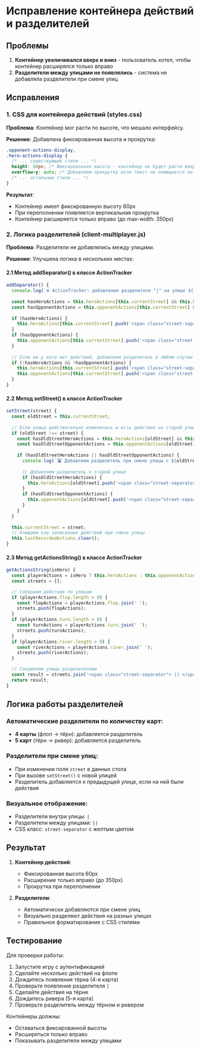 # Исправление контейнера действий и разделителей

## Проблемы
1. **Контейнер увеличивался вверх и вниз** - пользователь хотел, чтобы контейнер расширялся только вправо
2. **Разделители между улицами не появлялись** - система не добавляла разделители при смене улиц

## Исправления

### 1. CSS для контейнера действий (styles.css)

**Проблема**: Контейнер мог расти по высоте, что мешало интерфейсу.

**Решение**: Добавлена фиксированная высота и прокрутка:

```css
.opponent-actions-display,
.hero-actions-display {
  /* ... существующие стили ... */
  height: 60px; /* Фиксированная высота - контейнер не будет расти вверх/вниз */
  overflow-y: auto; /* Добавляем прокрутку если текст не помещается по высоте */
  /* ... остальные стили ... */
}
```

**Результат**: 
- Контейнер имеет фиксированную высоту 60px
- При переполнении появляется вертикальная прокрутка
- Контейнер расширяется только вправо (до max-width: 350px)

### 2. Логика разделителей (client-multiplayer.js)

**Проблема**: Разделители не добавлялись между улицами.

**Решение**: Улучшена логика в нескольких местах:

#### 2.1 Метод addSeparator() в классе ActionTracker

```javascript
addSeparator() {
  console.log(`➕ ActionTracker: добавление разделителя "|" на улице ${this.currentStreet}`);
  
  const hasHeroActions = this.heroActions[this.currentStreet] && this.heroActions[this.currentStreet].length > 0;
  const hasOpponentActions = this.opponentActions[this.currentStreet] && this.opponentActions[this.currentStreet].length > 0;
  
  if (hasHeroActions) {
    this.heroActions[this.currentStreet].push('<span class="street-separator">|</span>');
  }
  if (hasOpponentActions) {
    this.opponentActions[this.currentStreet].push('<span class="street-separator">|</span>');
  }
  
  // Если ни у кого нет действий, добавляем разделитель в любом случае
  if (!hasHeroActions && !hasOpponentActions) {
    this.heroActions[this.currentStreet].push('<span class="street-separator">|</span>');
    this.opponentActions[this.currentStreet].push('<span class="street-separator">|</span>');
  }
}
```

#### 2.2 Метод setStreet() в классе ActionTracker

```javascript
setStreet(street) {
  const oldStreet = this.currentStreet;
  
  // Если улица действительно изменилась и есть действия на старой улице, добавляем разделитель
  if (oldStreet !== street) {
    const hasOldStreetHeroActions = this.heroActions[oldStreet] && this.heroActions[oldStreet].length > 0;
    const hasOldStreetOpponentActions = this.opponentActions[oldStreet] && this.opponentActions[oldStreet].length > 0;
    
    if (hasOldStreetHeroActions || hasOldStreetOpponentActions) {
      console.log(`🛣️ Добавляем разделитель при смене улицы с ${oldStreet} на ${street}`);
      
      // Добавляем разделитель к старой улице
      if (hasOldStreetHeroActions) {
        this.heroActions[oldStreet].push('<span class="street-separator"> | </span>');
      }
      if (hasOldStreetOpponentActions) {
        this.opponentActions[oldStreet].push('<span class="street-separator"> | </span>');
      }
    }
  }
  
  this.currentStreet = street;
  // Очищаем кэш записанных действий при смене улицы
  this.lastRecordedActions.clear();
}
```

#### 2.3 Метод getActionsString() в классе ActionTracker

```javascript
getActionsString(isHero) {
  const playerActions = isHero ? this.heroActions : this.opponentActions;
  const streets = [];

  // Собираем действия по улицам
  if (playerActions.flop.length > 0) {
    const flopActions = playerActions.flop.join(' ');
    streets.push(flopActions);
  }
  if (playerActions.turn.length > 0) {
    const turnActions = playerActions.turn.join(' ');
    streets.push(turnActions);
  }
  if (playerActions.river.length > 0) {
    const riverActions = playerActions.river.join(' ');
    streets.push(riverActions);
  }

  // Соединяем улицы разделителями
  const result = streets.join('<span class="street-separator"> || </span>');
  return result;
}
```

## Логика работы разделителей

### Автоматические разделители по количеству карт:
- **4 карты** (флоп → тёрн): добавляется разделитель
- **5 карт** (тёрн → ривер): добавляется разделитель

### Разделители при смене улиц:
- При изменении поля `street` в данных стола
- При вызове `setStreet()` с новой улицей
- Разделитель добавляется к предыдущей улице, если на ней были действия

### Визуальное отображение:
- Разделители внутри улицы: `|`
- Разделители между улицами: `||`
- CSS класс: `street-separator` с желтым цветом

## Результат

1. **Контейнер действий**:
   - Фиксированная высота 60px
   - Расширение только вправо (до 350px)
   - Прокрутка при переполнении

2. **Разделители**:
   - Автоматически добавляются при смене улиц
   - Визуально разделяют действия на разных улицах
   - Правильное форматирование с CSS стилями

## Тестирование

Для проверки работы:
1. Запустите игру с аутентификацией
2. Сделайте несколько действий на флопе
3. Дождитесь появления тёрна (4-я карта)
4. Проверьте появление разделителя `|`
5. Сделайте действия на тёрне
6. Дождитесь ривера (5-я карта)
7. Проверьте разделитель между тёрном и ривером

Контейнеры должны:
- Оставаться фиксированной высоты
- Расширяться только вправо
- Показывать разделители между улицами 